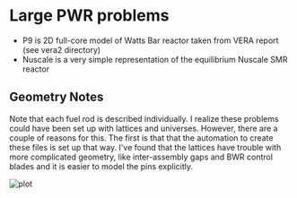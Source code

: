 # Large PWR problems 

* P9 is 2D full-core model of Watts Bar reactor taken from VERA report (see vera2 directory)
* Nuscale is a very simple representation of the equilibrium Nuscale SMR reactor

## Geometry Notes

Note that each fuel rod is described individually.
I realize these problems could have been set up with lattices and universes.
However, there are a couple of reasons for this.
The first is that that the automation to create these files is set up that way.
I've found that the lattices have trouble with more complicated geometry,
like inter-assembly gaps and BWR control blades and it is easier to model the pins explicitly.

![plot](../misc/p9.svg)
